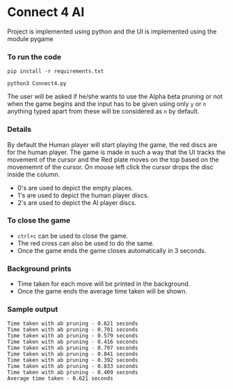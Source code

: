 # Connect 4 AI

Project is implemented using python and the UI is implemented using the module pygame

### To run the code
```
pip install -r requirements.txt
```
```
python3 Connect4.py
```

The user will be asked if he/she wants to use the Alpha beta pruning or not when the game begins and the input has to be given using only `y` or `n` anything typed apart from these will be considered as `n` by default.

### Details 

By default the Human player will start playing the game, the red discs are for the human player. The game is made in such a way that the UI tracks the movement of the cursor and the Red plate moves on the top based on the movememnt of the cursor. On mouse left click the cursor drops the disc inside the column.

* 0's are used to depict the empty places.
* 1's are used to depict the human player discs.
* 2's are used to depict the AI player discs.

### To close the game

*  `ctrl+c` can be used to close the game.
* The red cross can also be used to do the same.
* Once the game ends the game closes automatically in 3 seconds.

### Background prints

* Time taken for each move will be printed in the background.
* Once the game ends the average time taken will be shown.

### Sample output
```
Time taken with ab pruning - 0.621 seconds
Time taken with ab pruning - 0.701 seconds
Time taken with ab pruning - 0.579 seconds
Time taken with ab pruning - 0.416 seconds
Time taken with ab pruning - 0.797 seconds
Time taken with ab pruning - 0.841 seconds
Time taken with ab pruning - 0.392 seconds
Time taken with ab pruning - 0.833 seconds
Time taken with ab pruning - 0.409 seconds
Average time taken - 0.621 seconds
```